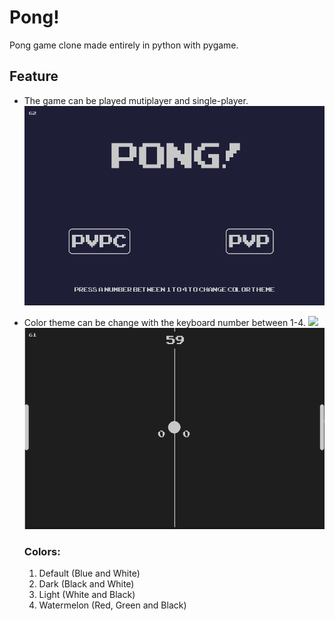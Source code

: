 # Pong!

Pong game clone made entirely in python with pygame.

## Feature

* The game can be played mutiplayer and single-player.
![](repo_img/menu.png)

* Color theme can be change with the keyboard number between 1-4.
![](repo_img/olor_light.png)
![](repo_img/color_dark.png)

    ### Colors:
    1) Default (Blue and White)
    2) Dark (Black and White)
    3) Light (White and Black)
    4) Watermelon (Red, Green and Black)
